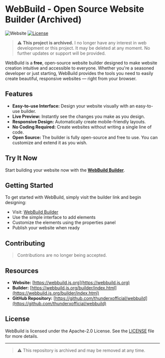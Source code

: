# WebBuild - Open Source Website Builder (Archived)

![Website](https://img.shields.io/website?url=https%3A%2F%2Fwebbuild.js.org)
[![License](https://img.shields.io/github/license/thunderxofficial/webbuild)](https://github.com/thunderxofficial/webbuild/blob/main/LICENSE)

> ⚠️ **This project is archived.** I no longer have any interest in web development or this project. It may be deleted at any moment. No further updates or support will be provided.

WebBuild is a **free**, open-source website builder designed to make website creation intuitive and accessible to everyone. Whether you're a seasoned developer or just starting, WebBuild provides the tools you need to easily create beautiful, responsive websites — right from your browser.

## Features

- **Easy-to-use Interface:** Design your website visually with an easy-to-use builder.
- **Live Preview:** Instantly see the changes you make as you design.
- **Responsive Design:** Automatically create mobile-friendly layouts.
- **No Coding Required:** Create websites without writing a single line of code.
- **Open Source:** The builder is fully open-source and free to use. You can customize and extend it as you wish.

## Try It Now

Start building your website now with the **[WebBuild Builder](https://webbuild.js.org/builder/index.html)**.

## Getting Started

To get started with WebBuild, simply visit the builder link and begin designing:

- Visit: [WebBuild Builder](https://webbuild.js.org/builder/index.html)
- Use the simple interface to add elements
- Customize the elements using the properties panel
- Publish your website when ready

## Contributing

> Contributions are no longer being accepted.

## Resources

- **Website:** [https://webbuild.js.org](https://webbuild.js.org)
- **Builder:** [https://webbuild.js.org/builder/index.html](https://webbuild.js.org/builder/index.html)
- **GitHub Repository:** [https://github.com/thunderxofficial/webbuild](https://github.com/thunderxofficial/webbuild)

## License

WebBuild is licensed under the Apache-2.0 License. See the [LICENSE](https://github.com/thunderxofficial/webbuild/blob/main/LICENSE) file for more details.

---

> ⚠️ This repository is archived and may be removed at any time.
